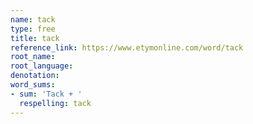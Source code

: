 ```yaml
---
name: tack
type: free
title: tack
reference_link: https://www.etymonline.com/word/tack
root_name: 
root_language: 
denotation: 
word_sums:
- sum: 'Tack + '
  respelling: tack
---
```

